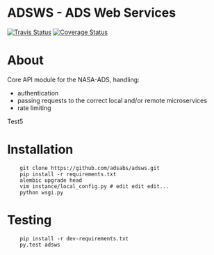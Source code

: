 
ADSWS - ADS Web Services
========================

[![Travis Status](https://travis-ci.org/adsabs/adsws.png?branch=master)](https://travis-ci.org/adsabs/adsws)
[![Coverage Status](https://img.shields.io/coveralls/adsabs/adsws.svg)](https://coveralls.io/r/adsabs/adsws)



About
=====
Core API module for the NASA-ADS, handling:
 - authentication
 - passing requests to the correct local and/or remote microservices
 - rate limiting


Test5

Installation
============

```
    git clone https://github.com/adsabs/adsws.git
    pip install -r requirements.txt 
    alembic upgrade head
    vim instance/local_config.py # edit edit edit...
    python wsgi.py
```        

Testing
=======

```
    pip install -r dev-requirements.txt
    py.test adsws
```
